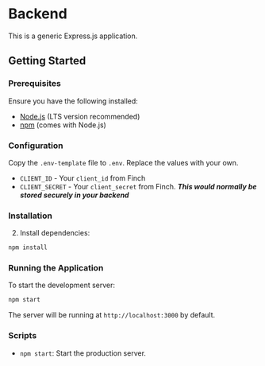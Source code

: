 # Backend

This is a generic Express.js application.

## Getting Started

### Prerequisites

Ensure you have the following installed:
- [Node.js](https://nodejs.org/) (LTS version recommended)
- [npm](https://www.npmjs.com/) (comes with Node.js)

### Configuration

Copy the `.env-template` file to `.env`. Replace the values with your own.

* `CLIENT_ID` - Your `client_id` from Finch
* `CLIENT_SECRET` - Your `client_secret` from Finch. ***This would normally be stored securely in your backend***

### Installation

2. Install dependencies:
  ```bash
  npm install
  ```

### Running the Application

To start the development server:
```bash
npm start
```

The server will be running at `http://localhost:3000` by default.

### Scripts

- `npm start`: Start the production server.

